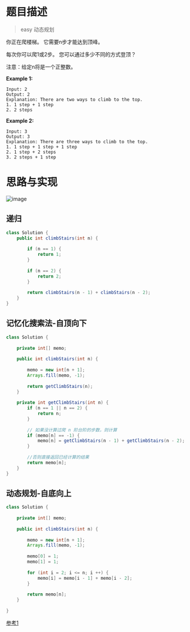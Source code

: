 # 题目描述

> easy 动态规划

你正在爬楼梯。 它需要n步才能达到顶峰。

每次你可以爬1或2步。 您可以通过多少不同的方式登顶？

注意：给定n将是一个正整数。

**Example 1:**

```
Input: 2
Output: 2
Explanation: There are two ways to climb to the top.
1. 1 step + 1 step
2. 2 steps
```

**Example 2:**

```
Input: 3
Output: 3
Explanation: There are three ways to climb to the top.
1. 1 step + 1 step + 1 step
2. 1 step + 2 steps
3. 2 steps + 1 step
```

# 思路与实现

![image](E399C586F9504940995AA907D27CC272)

## 递归

```Java
class Solution {
    public int climbStairs(int n) {
        
        if (n == 1) {
            return 1;
        }
        
        if (n == 2) {
            return 2;
        }
        
        return climbStairs(n - 1) + climbStairs(n - 2);
    }
}
```

## 记忆化搜索法-自顶向下

```Java
class Solution {
    
    private int[] memo;
    
    public int climbStairs(int n) {
        
        memo = new int[n + 1];
        Arrays.fill(memo, -1);
        
        return getClimbStairs(n);
    }
    
    private int getClimbStairs(int n) {
        if (n == 1 || n == 2) {
            return n;
        }
        
        // 如果没计算过爬 n 阶台阶的步数，则计算
        if (memo[n] == -1) {
            memo[n] = getClimbStairs(n - 1) + getClimbStairs(n - 2);
        }
        
        //否则直接返回已经计算的结果
        return memo[n];
    }
}
```

## 动态规划-自底向上

```Java
class Solution {
    
    private int[] memo;
    
    public int climbStairs(int n) {
        
        memo = new int[n + 1];
        Arrays.fill(memo, -1);
        
        memo[0] = 1;
        memo[1] = 1;
        
        for (int i = 2; i <= n; i ++) {
            memo[i] = memo[i - 1] + memo[i - 2];
        }
        
        return memo[n];
    }
    
}
```

[参考1](https://leetcode.com/problems/climbing-stairs/discuss/163347/Python-3000DP-or-tm)

